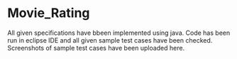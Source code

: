 # Movie_Rating

All given specifications have bbeen implemented using java.
Code has been run in eclipse IDE and all given sample test cases have been
checked.
Screenshots of sample test cases have been uploaded here.
